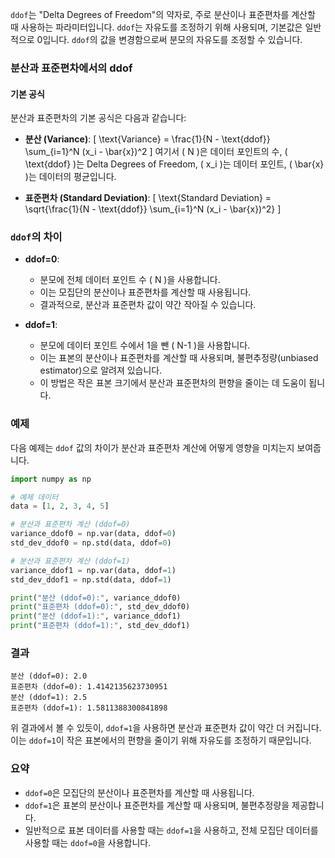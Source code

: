 `ddof`는 "Delta Degrees of Freedom"의 약자로, 주로 분산이나 표준편차를 계산할 때 사용하는 파라미터입니다. `ddof`는 자유도를 조정하기 위해 사용되며, 기본값은 일반적으로 0입니다. `ddof`의 값을 변경함으로써 분모의 자유도를 조정할 수 있습니다.

### 분산과 표준편차에서의 ddof

#### 기본 공식
분산과 표준편차의 기본 공식은 다음과 같습니다:

- **분산 (Variance)**:
  \[
  \text{Variance} = \frac{1}{N - \text{ddof}} \sum_{i=1}^N (x_i - \bar{x})^2
  \]
  여기서 \( N \)은 데이터 포인트의 수, \( \text{ddof} \)는 Delta Degrees of Freedom, \( x_i \)는 데이터 포인트, \( \bar{x} \)는 데이터의 평균입니다.

- **표준편차 (Standard Deviation)**:
  \[
  \text{Standard Deviation} = \sqrt{\frac{1}{N - \text{ddof}} \sum_{i=1}^N (x_i - \bar{x})^2}
  \]

### `ddof`의 차이
- **ddof=0**:
  - 분모에 전체 데이터 포인트 수 \( N \)을 사용합니다.
  - 이는 모집단의 분산이나 표준편차를 계산할 때 사용됩니다.
  - 결과적으로, 분산과 표준편차 값이 약간 작아질 수 있습니다.

- **ddof=1**:
  - 분모에 데이터 포인트 수에서 1을 뺀 \( N-1 \)을 사용합니다.
  - 이는 표본의 분산이나 표준편차를 계산할 때 사용되며, 불편추정량(unbiased estimator)으로 알려져 있습니다.
  - 이 방법은 작은 표본 크기에서 분산과 표준편차의 편향을 줄이는 데 도움이 됩니다.

### 예제
다음 예제는 `ddof` 값의 차이가 분산과 표준편차 계산에 어떻게 영향을 미치는지 보여줍니다.

```python
import numpy as np

# 예제 데이터
data = [1, 2, 3, 4, 5]

# 분산과 표준편차 계산 (ddof=0)
variance_ddof0 = np.var(data, ddof=0)
std_dev_ddof0 = np.std(data, ddof=0)

# 분산과 표준편차 계산 (ddof=1)
variance_ddof1 = np.var(data, ddof=1)
std_dev_ddof1 = np.std(data, ddof=1)

print("분산 (ddof=0):", variance_ddof0)
print("표준편차 (ddof=0):", std_dev_ddof0)
print("분산 (ddof=1):", variance_ddof1)
print("표준편차 (ddof=1):", std_dev_ddof1)
```

### 결과
```
분산 (ddof=0): 2.0
표준편차 (ddof=0): 1.4142135623730951
분산 (ddof=1): 2.5
표준편차 (ddof=1): 1.5811388300841898
```

위 결과에서 볼 수 있듯이, `ddof=1`을 사용하면 분산과 표준편차 값이 약간 더 커집니다. 이는 `ddof=1`이 작은 표본에서의 편향을 줄이기 위해 자유도를 조정하기 때문입니다.

### 요약
- `ddof=0`은 모집단의 분산이나 표준편차를 계산할 때 사용됩니다.
- `ddof=1`은 표본의 분산이나 표준편차를 계산할 때 사용되며, 불편추정량을 제공합니다.
- 일반적으로 표본 데이터를 사용할 때는 `ddof=1`을 사용하고, 전체 모집단 데이터를 사용할 때는 `ddof=0`을 사용합니다.
